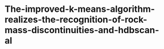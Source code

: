 # The-improved-k-means-algorithm-realizes-the-recognition-of-rock-mass-discontinuities-and-hdbscan-al